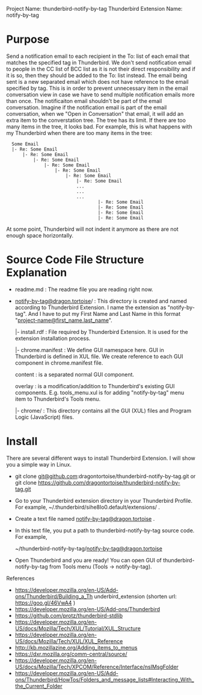 Project Name: thunderbird-notify-by-tag
Thunderbird Extension Name: notify-by-tag

# Purpose

Send a notification email to each recipient in the To: list of each
email that matches the specified tag in Thunderbird.  We don't send
notification email to people in the CC list of BCC list as it is not
their direct responsibility and if it is so, then they should be added
to the To: list instead.  The email being sent is a new separated email
which does not have reference to the email specified by tag.  This is
in order to prevent unnecessary item in the email conversation view in
case we have to send multiple notification emails more than once.  The
notificaiton email shouldn't be part of the email conversation.  Imagine
if the notification email is part of the email conversation, when we
"Open in Conversation" that email, it will add an extra item to the
converstation tree.  The tree has its limit.  If there are too many
items in the tree, it looks bad.  For example, this is what happens
with my Thunderbird when there are too many items in the tree:

~~~
  Some Email
  |- Re: Some Email
      |- Re: Some Email
          |- Re: Some Email
              |- Re: Some Email
                  |- Re: Some Email
                      |- Re: Some Email
                          |- Re: Some Email
                          ...
                          ...
                          ...
                                  |- Re: Some Email
                                  |- Re: Some Email
                                  |- Re: Some Email
                                  |- Re: Some Email
~~~

At some point, Thunderbird will not indent it anymore as there are not
enough space horizontally.

# Source Code File Structure Explanation

- readme.md : The readme file you are reading right now.

- notify-by-tag@dragon.tortoise/ : This directory is created and named
  according to Thunderbird Extension.  I name the extension as
  "notify-by-tag".  And I have to put my First Name and Last Name in
  this format "project-name@first_name.last_name".

  |- install.rdf : File required by Thunderbird Extension.  It
    is used for the extension installation process.


  |- chrome.manifest : We define GUI namespace here.  GUI in Thunderbird
    is defined in XUL file.  We create reference to each GUI component
    in chrome.manifest file.

    content : is a separated normal GUI component.

    overlay : is a modification/addition to Thunderbird's existing GUI
      components.  E.g. tools_menu.xul is for adding "notify-by-tag"
      menu item to Thunderbird's Tools menu.

  |- chrome/ : This directory contains all the GUI (XUL) files and
    Program Logic (JavaScript) files.

# Install

There are several different ways to install Thunderbird Extension.
I will show you a simple way in Linux.

- git clone git@github.com:dragontortoise/thunderbird-notify-by-tag.git
  or
  git clone https://github.com/dragontortoise/thunderbird-notify-by-tag.git

- Go to your Thunderbird extension directory in your Thunderbird
  Profile.  For example, ~/.thunderbird/sihe8lo0.default/extensions/ .

- Create a text file named notify-by-tag@dragon.tortoise .

- In this text file, you put a path to thunderbird-notify-by-tag source
  code.  For example,

  ~/thunderbird-notify-by-tag/notify-by-tag@dragon.tortoise

- Open Thunderbird and you are ready!  You can open GUI of
  thunderbird-notify-by-tag from Tools menu (Tools -> notify-by-tag).

References

- https://developer.mozilla.org/en-US/Add-ons/Thunderbird/Building_a_Th
  underbird_extension (shorten url: https://goo.gl/46VwA4 )
- https://developer.mozilla.org/en-US/Add-ons/Thunderbird
- https://github.com/protz/thunderbird-stdlib
- https://developer.mozilla.org/en-US/docs/Mozilla/Tech/XUL/Tutorial/XUL_Structure
- https://developer.mozilla.org/en-US/docs/Mozilla/Tech/XUL/XUL_Reference
- http://kb.mozillazine.org/Adding_items_to_menus
- https://dxr.mozilla.org/comm-central/source/
- https://developer.mozilla.org/en-US/docs/Mozilla/Tech/XPCOM/Reference/Interface/nsIMsgFolder
- https://developer.mozilla.org/en-US/Add-ons/Thunderbird/HowTos/Folders_and_message_lists#Interacting_With_the_Current_Folder
